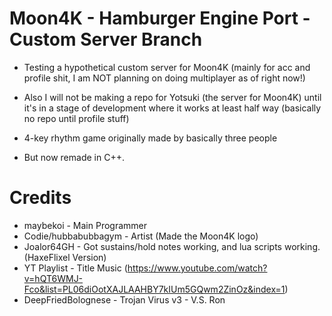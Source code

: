 # Moon4K - Hamburger Engine Port - Custom Server Branch

* Testing a hypothetical custom server for Moon4K (mainly for acc and profile shit, I am NOT planning on doing multiplayer as of right now!)

* Also I will not be making a repo for Yotsuki (the server for Moon4K) until it's in a stage of development where it works at least half way (basically no repo until profile stuff)

* 4-key rhythm game originally made by basically three people

* But now remade in C++.

# Credits

* maybekoi - Main Programmer
* Codie/hubbabubbagym - Artist (Made the Moon4K logo)
* Joalor64GH - Got sustains/hold notes working, and lua scripts working. (HaxeFlixel Version)
* YT Playlist - Title Music (https://www.youtube.com/watch?v=hQT6WMJ-Fco&list=PL06diOotXAJLAAHBY7kIUm5GQwm2ZinOz&index=1)
* DeepFriedBolognese - Trojan Virus v3 - V.S. Ron